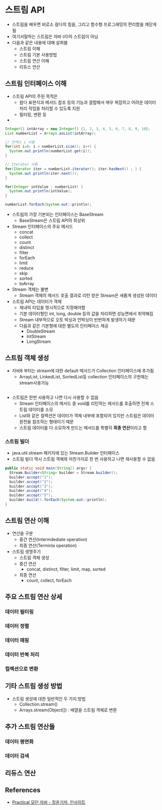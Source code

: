 # 스트림 API

* 스트림을 배우면 비로소 람다의 힘을, 그리고 함수형 프로그래밍의 편리함을 깨닫게 됨
* 여기서말하는 스트림은 자바 I/O의 스트림이 아님
* 다음과 같은 내용에 대해 살펴봄
  * 스트림 이해
  * 스트림 기본 사용방법
  * 스트림 연산 이해
  * 리듀스 연산

## 스트림 인터페이스 이해

* 스트림 API의 주된 목적은
  * 람다 표현식과 메서드 참조 등의 기능과 결합해서 매우 복잡하고 어려운 데이터 처리 작업을 처리할 수 있도록 지원
  * 필터링, 변환 등
* 

```java
Integer[] intArray = new Integer[] {1, 2, 3, 4, 5, 6, 7, 8, 9, 10};
List numberList = Arrays.asList(intArray);

// 인덱스 i 사용
for(int i=0; i < numberList.size(); i++) {
  System.out.println(numberList.get(i));
}

// Iterator 사용
for(Iterator iter = numberList.iterator(); iter.hasNext() ; ) {
  System.out.println(iter.next());
}

for(Integer intValue : numberList) {
  System.out.println(intValue);
}

numberList.forEach(System.out::println);
```

* 스트림의 가장 기본되는 인터페이스는 BaseStream
  * BaseStream은 스트림 API의 최상위
* Stream 인터페이스의 주요 메서드
  * concat
  * collect
  * count
  * distinct
  * filter
  * forEach
  * limit
  * reduce
  * skip
  * sorted
  * toArray
* Stream 객체는 불변
  * Stream 객체의 메서드 호출 결과로 리턴 받은 Stream은 새롭게 생성된 데이터
* 스트림 API는 데이터가 객체
  * 제내릭 타입을 명시적으로 지정해야함
  * 기본 데이터형인 int, long, double 등의 값을 처리하면 성능면에서 취약해짐
  * Stream 내부적으로 오토 박싱과 언박싱이 빈번하게 발생하기 때문
  * 다음과 같은 기본형에 대한 별도의 인터페이스 제공
    * DoubleStream
    * IntStream
    * LongStream

## 스트림 객체 생성

* 자바8 부터는 stream에 대한 default 메서드가 Collection 인터페이스에 추가죔
  * ArrayList, LinkedList, SortedList등 collection 인터페이스의 구현체는 stream사용가능

```java

```

* 스트림은 한번 사용하고 나면 다시 사용할 수 없음
  * Stream 인터페이스의 메서드 중 void를 리턴하는 메서드를 호출하면 전체 스트림 데이터를 소모
  * List와 같은 컬렉션은 데이터가 객체 내부에 포함되어 있지만 스트림은 데이터 원천을 참조하는 형태이기 때문
  * 스트림 데이터를 다 소모하게 만드는 메서드를 특별히 **최종 연산**이라고 함

### 스트림 빌더

* java.util.stream 패키지에 있는 Stream.Builder 인터페이스
* 스트림 빌더 역시 스트림 객체와 마찬가지로 한 번 사용하고 나면 재사용할 수 없음

```java
public static void main(String[] args) {
  Stream.Builder<String> builder = Stream.builder();
  builder.accept("1");
  builder.accept("2");
  builder.accept("3");
  builder.accept("4");
  builder.accept("5");
  builder.build().forEach(System.out::println);
}
```

## 스트림 연산 이해

* 연산을 구분
  * 중간 연산(Intermdediate operation)
  * 최종 연산(Terminla operation)
* 스트림 생명주기
  * 스트림 객체 생성
  * 중간 연산
    * concat, distinct, filter, limit, map, sorted
  * 최종 연산
    * count, collect, forEach

## 주요 스트림 연산 상세

### 데이터 필터링

### 데이터 정렬

### 데이터 매핑

### 데이터 반복 처리

### 컬렉션으로 변환

## 기타 스트림 생성 방법

* 스트림 생성에 대한 일반적인 두 가지 방법
  * Collection.stream()
  * Arrays.stream(Object[]) : 배열을 스트림 객체로 변환

## 추가 스트림 연산들

### 데이터 평면화

### 데이터 검색

## 리듀스 연산

## References

* [Practical 모던 자바 - 장윤기저, 인사이트](http://www.kyobobook.co.kr/product/detailViewKor.laf?ejkGb=KOR&mallGb=KOR&barcode=9788966262755&orderClick=LAG&Kc=)
